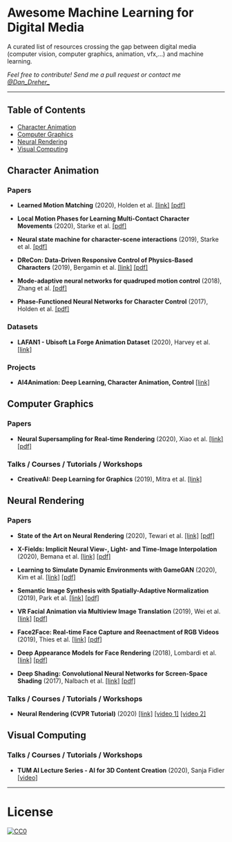 # Awesome Machine Learning for Digital Media
A curated list of resources crossing the gap between digital media (computer vision, computer graphics, animation, vfx,...) and machine learning.

_Feel free to contribute! Send me a pull request or contact me [@Dan_Dreher_](https://twitter.com/https://twitter.com/dan_dreher_)_

____

## Table of Contents

* [Character Animation](#character-animation)
* [Computer Graphics](#computer-graphics)
* [Neural Rendering](#neural-rendering)
* [Visual Computing](#visual-computing)

## Character Animation

### Papers

* **Learned Motion Matching** (2020), Holden et al. [[link]](http://theorangeduck.com/page/learned-motion-matching) [[pdf]](http://theorangeduck.com/media/uploads/other_stuff/Learned_Motion_Matching.pdf)

* **Local Motion Phases for Learning Multi-Contact Character Movements** (2020), Starke et al. [[pdf]](https://github.com/sebastianstarke/AI4Animation/raw/master/Media/SIGGRAPH_2020/Paper.pdf)

* **Neural state machine for character-scene interactions** (2019), Starke et al. [[pdf]](https://github.com/sebastianstarke/AI4Animation/raw/master/Media/SIGGRAPH_Asia_2019/Paper.pdf)

* **DReCon: Data-Driven Responsive Control of Physics-Based Characters** (2019), Bergamin et al. [[link]](https://montreal.ubisoft.com/en/drecon-data-driven-responsive-control-of-physics-based-characters/) [[pdf]](https://static-wordpress.akamaized.net/montreal.ubisoft.com/wp-content/uploads/2019/11/13214229/DReCon.pdf)

* **Mode-adaptive neural networks for quadruped motion control** (2018), Zhang et al. [[pdf]](https://github.com/sebastianstarke/AI4Animation/raw/master/Media/SIGGRAPH_2018/Paper.pdf)

* **Phase-Functioned Neural Networks for Character Control** (2017), Holden et al. [[pdf]](http://theorangeduck.com/media/uploads/other_stuff/phasefunction.pdf)

### Datasets

* **LAFAN1 - Ubisoft La Forge Animation Dataset** (2020), Harvey et al. [[link]](https://github.com/ubisoft/Ubisoft-LaForge-Animation-Dataset)

### Projects

* **AI4Animation: Deep Learning, Character Animation, Control** [[link]](https://github.com/sebastianstarke/AI4Animation)

## Computer Graphics

### Papers

* **Neural Supersampling for Real-time Rendering** (2020), Xiao et al. [[link]](https://research.fb.com/blog/2020/07/introducing-neural-supersampling-for-real-time-rendering/) [[pdf]](https://research.fb.com/wp-content/uploads/2020/06/Neural-Supersampling-for-Real-time-Rendering.pdf)

### Talks / Courses / Tutorials / Workshops

* **CreativeAI: Deep Learning for Graphics** (2019), Mitra et al. [[link]](https://geometry.cs.ucl.ac.uk/creativeai/)

## Neural Rendering

### Papers

* **State of the Art on Neural Rendering** (2020), Tewari et al. [[link]](http://www.niessnerlab.org/projects/tewari2020neuralrendering.html) [[pdf]](https://arxiv.org/pdf/2004.03805.pdf)

* **X-Fields: Implicit Neural View-, Light- and Time-Image Interpolation** (2020), Bemana et al. [[link]](http://xfields.mpi-inf.mpg.de/) [[pdf]](http://xfields.mpi-inf.mpg.de/paper/X_Fields__siggasia_2020.pdf)

* **Learning to Simulate Dynamic Environments with GameGAN** (2020), Kim et al. [[link]](https://nv-tlabs.github.io/gameGAN/) [[pdf]](https://arxiv.org/pdf/2005.12126.pdf)

* **Semantic Image Synthesis with Spatially-Adaptive Normalization** (2019), Park et al. [[link]](https://nvlabs.github.io/SPADE/) [[pdf]](https://arxiv.org/pdf/1903.07291.pdf)

* **VR Facial Animation via Multiview Image Translation** (2019), Wei et al. [[link]](https://research.fb.com/publications/vr-facial-animation-via-multiview-image-translation/) [[pdf]](https://research.fb.com/wp-content/uploads/2019/06/VR-Facial-Animation-via-Multiview-Image-Translation.pdf)

* **Face2Face: Real-time Face Capture and Reenactment of RGB Videos** (2019), Thies et al. [[link]](http://www.niessnerlab.org/projects/thies2018face.html) [[pdf]](http://www.niessnerlab.org/papers/2019/8facetoface/thies2018face.pdf)

* **Deep Appearance Models for Face Rendering** (2018), Lombardi et al. [[link]](
https://research.fb.com/publications/deep-appearance-models-for-face-rendering/) [[pdf]](https://research.fb.com/wp-content/uploads/2018/08/Deep-Appearance-Models-for-Face-Rendering.pdf)

* **Deep Shading: Convolutional Neural Networks for Screen-Space Shading** (2017), Nalbach et al. [[link]](http://deep-shading-datasets.mpi-inf.mpg.de/) [[pdf]](http://deep-shading-datasets.mpi-inf.mpg.de/deep-shading.pdf)

### Talks / Courses / Tutorials / Workshops

* **Neural Rendering (CVPR Tutorial)** (2020) [[link]](https://www.neuralrender.com/) [[video 1]](https://www.youtube.com/watch?v=LCTYRqW-ne8) [[video 2]](https://www.youtube.com/watch?v=JlyGNvbGKB8&feature=youtu.be)

## Visual Computing

### Talks / Courses / Tutorials / Workshops

* **TUM AI Lecture Series - AI for 3D Content Creation** (2020), Sanja Fidler [[video]](https://www.youtube.com/watch?v=pTTxPq8uZmg&feature=youtu.be)

____

# License

[![CC0](http://mirrors.creativecommons.org/presskit/buttons/88x31/svg/cc-zero.svg)](https://creativecommons.org/publicdomain/zero/1.0/)


